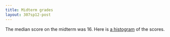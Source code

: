 ```yaml
---
title: Midterm grades
layout: 307sp12-post
---
```


The median score on the midterm was 16. Here is [a histogram][1] of the scores.

[1]: midterm.pdf

